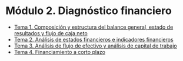 # Módulo 2. Diagnóstico financiero

- [Tema 1. Composición y estructura del balance general, estado de resultados y flujo de caja neto](Tema%201.%20Composición%20y%20estructura%20del%20balance%20general%2C%20estado%20de%20resultados%20y%20flujo%20de%20caja%20neto.md)
- [Tema 2. Análisis de estados financieros e indicadores financieros](Tema%202.%20Análisis%20de%20estados%20financieros%20e%20indicadores%20financieros.md)
- [Tema 3. Análisis de flujo de efectivo y análisis de capital de trabajo](Tema%203.%20Análisis%20de%20flujo%20de%20efectivo%20y%20análisis%20de%20capital%20de%20trabajo.md)
- [Tema 4. Financiamiento a corto plazo](Tema%204.%20Financiamiento%20a%20corto%20plazo.md)
